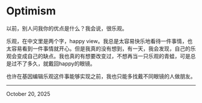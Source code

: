 # Optimism

以前，别人问我你的优点是什么？我会说，很乐观。

乐观，在中文里是两个字，happy view。我总是太容易快乐地看待一件事情，也太容易看到一件事情就开心。但是我真的没有想到，有一天，我会发现，自己的乐观会变成自己的缺点。我也真的有想要改变过，不想再当一只乐观的青蛙，可是总是过不了多久，就戴回happy的眼镜。

也许在基因编辑乐观这件事能够实现之前，我也只能多找戴不同眼镜的人做朋友。

---

October 20, 2025